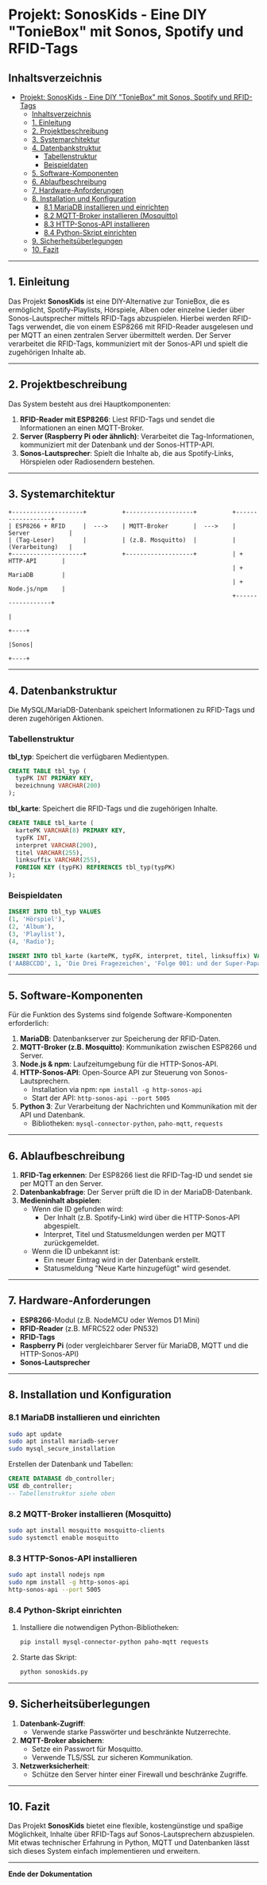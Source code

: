 # Projekt: SonosKids - Eine DIY "TonieBox" mit Sonos, Spotify und RFID-Tags

## Inhaltsverzeichnis
- [Projekt: SonosKids - Eine DIY "TonieBox" mit Sonos, Spotify und RFID-Tags](#projekt-sonoskids---eine-diy-toniebox-mit-sonos-spotify-und-rfid-tags)
  - [Inhaltsverzeichnis](#inhaltsverzeichnis)
  - [1. Einleitung](#1-einleitung)
  - [2. Projektbeschreibung](#2-projektbeschreibung)
  - [3. Systemarchitektur](#3-systemarchitektur)
  - [4. Datenbankstruktur](#4-datenbankstruktur)
    - [Tabellenstruktur](#tabellenstruktur)
    - [Beispieldaten](#beispieldaten)
  - [5. Software-Komponenten](#5-software-komponenten)
  - [6. Ablaufbeschreibung](#6-ablaufbeschreibung)
  - [7. Hardware-Anforderungen](#7-hardware-anforderungen)
  - [8. Installation und Konfiguration](#8-installation-und-konfiguration)
    - [8.1 MariaDB installieren und einrichten](#81-mariadb-installieren-und-einrichten)
    - [8.2 MQTT-Broker installieren (Mosquitto)](#82-mqtt-broker-installieren-mosquitto)
    - [8.3 HTTP-Sonos-API installieren](#83-http-sonos-api-installieren)
    - [8.4 Python-Skript einrichten](#84-python-skript-einrichten)
  - [9. Sicherheitsüberlegungen](#9-sicherheitsüberlegungen)
  - [10. Fazit](#10-fazit)

---

## 1. Einleitung
Das Projekt **SonosKids** ist eine DIY-Alternative zur TonieBox, die es ermöglicht, Spotify-Playlists, Hörspiele, Alben oder einzelne Lieder über Sonos-Lautsprecher mittels RFID-Tags abzuspielen. Hierbei werden RFID-Tags verwendet, die von einem ESP8266 mit RFID-Reader ausgelesen und per MQTT an einen zentralen Server übermittelt werden. Der Server verarbeitet die RFID-Tags, kommuniziert mit der Sonos-API und spielt die zugehörigen Inhalte ab.

---

## 2. Projektbeschreibung
Das System besteht aus drei Hauptkomponenten:
1. **RFID-Reader mit ESP8266**: Liest RFID-Tags und sendet die Informationen an einen MQTT-Broker.
2. **Server (Raspberry Pi oder ähnlich)**: Verarbeitet die Tag-Informationen, kommuniziert mit der Datenbank und der Sonos-HTTP-API.
3. **Sonos-Lautsprecher**: Spielt die Inhalte ab, die aus Spotify-Links, Hörspielen oder Radiosendern bestehen.

---

## 3. Systemarchitektur
```
+--------------------+          +-------------------+          +------------------+
| ESP8266 + RFID     |  --->    | MQTT-Broker       |  --->    | Server           |
| (Tag-Leser)        |          | (z.B. Mosquitto)  |          | (Verarbeitung)   |
+--------------------+          +-------------------+          | + HTTP-API       |
                                                               | + MariaDB        |
                                                               | + Node.js/npm    |
                                                               +------------------+
                                                                          |
                                                                      +----+
                                                                      |Sonos|
                                                                      +----+
```

---

## 4. Datenbankstruktur
Die MySQL/MariaDB-Datenbank speichert Informationen zu RFID-Tags und deren zugehörigen Aktionen.

### Tabellenstruktur
**tbl_typ**: Speichert die verfügbaren Medientypen.
```sql
CREATE TABLE tbl_typ (
  typPK INT PRIMARY KEY,
  bezeichnung VARCHAR(200)
);
```

**tbl_karte**: Speichert die RFID-Tags und die zugehörigen Inhalte.
```sql
CREATE TABLE tbl_karte (
  kartePK VARCHAR(8) PRIMARY KEY,
  typFK INT,
  interpret VARCHAR(200),
  titel VARCHAR(255),
  linksuffix VARCHAR(255),
  FOREIGN KEY (typFK) REFERENCES tbl_typ(typPK)
);
```

### Beispieldaten
```sql
INSERT INTO tbl_typ VALUES
(1, 'Hörspiel'),
(2, 'Album'),
(3, 'Playlist'),
(4, 'Radio');

INSERT INTO tbl_karte (kartePK, typFK, interpret, titel, linksuffix) VALUES
('AABBCCDD', 1, 'Die Drei Fragezeichen', 'Folge 001: und der Super-Papagei', 'spotify/now/spotify:track:4N9tvSjWfZXx3eHKblYEWQ');
```

---

## 5. Software-Komponenten
Für die Funktion des Systems sind folgende Software-Komponenten erforderlich:

1. **MariaDB**: Datenbankserver zur Speicherung der RFID-Daten.
2. **MQTT-Broker (z.B. Mosquitto)**: Kommunikation zwischen ESP8266 und Server.
3. **Node.js & npm**: Laufzeitumgebung für die HTTP-Sonos-API.
4. **HTTP-Sonos-API**: Open-Source API zur Steuerung von Sonos-Lautsprechern.
   - Installation via npm: `npm install -g http-sonos-api`
   - Start der API: `http-sonos-api --port 5005`
5. **Python 3**: Zur Verarbeitung der Nachrichten und Kommunikation mit der API und Datenbank.
   - Bibliotheken: `mysql-connector-python`, `paho-mqtt`, `requests`

---

## 6. Ablaufbeschreibung
1. **RFID-Tag erkennen**: Der ESP8266 liest die RFID-Tag-ID und sendet sie per MQTT an den Server.
2. **Datenbankabfrage**: Der Server prüft die ID in der MariaDB-Datenbank.
3. **Medieninhalt abspielen**:
   - Wenn die ID gefunden wird:
     - Der Inhalt (z.B. Spotify-Link) wird über die HTTP-Sonos-API abgespielt.
     - Interpret, Titel und Statusmeldungen werden per MQTT zurückgemeldet.
   - Wenn die ID unbekannt ist:
     - Ein neuer Eintrag wird in der Datenbank erstellt.
     - Statusmeldung "Neue Karte hinzugefügt" wird gesendet.

---

## 7. Hardware-Anforderungen
- **ESP8266**-Modul (z.B. NodeMCU oder Wemos D1 Mini)
- **RFID-Reader** (z.B. MFRC522 oder PN532)
- **RFID-Tags**
- **Raspberry Pi** (oder vergleichbarer Server für MariaDB, MQTT und die HTTP-Sonos-API)
- **Sonos-Lautsprecher**

---

## 8. Installation und Konfiguration

### 8.1 MariaDB installieren und einrichten
```bash
sudo apt update
sudo apt install mariadb-server
sudo mysql_secure_installation
```
Erstellen der Datenbank und Tabellen:
```sql
CREATE DATABASE db_controller;
USE db_controller;
-- Tabellenstruktur siehe oben
```

### 8.2 MQTT-Broker installieren (Mosquitto)
```bash
sudo apt install mosquitto mosquitto-clients
sudo systemctl enable mosquitto
```

### 8.3 HTTP-Sonos-API installieren
```bash
sudo apt install nodejs npm
sudo npm install -g http-sonos-api
http-sonos-api --port 5005
```

### 8.4 Python-Skript einrichten
1. Installiere die notwendigen Python-Bibliotheken:
   ```bash
   pip install mysql-connector-python paho-mqtt requests
   ```
2. Starte das Skript:
   ```bash
   python sonoskids.py
   ```

---

## 9. Sicherheitsüberlegungen
1. **Datenbank-Zugriff**:
   - Verwende starke Passwörter und beschränkte Nutzerrechte.
2. **MQTT-Broker absichern**:
   - Setze ein Passwort für Mosquitto.
   - Verwende TLS/SSL zur sicheren Kommunikation.
3. **Netzwerksicherheit**:
   - Schütze den Server hinter einer Firewall und beschränke Zugriffe.

---

## 10. Fazit
Das Projekt **SonosKids** bietet eine flexible, kostengünstige und spaßige Möglichkeit, Inhalte über RFID-Tags auf Sonos-Lautsprechern abzuspielen. Mit etwas technischer Erfahrung in Python, MQTT und Datenbanken lässt sich dieses System einfach implementieren und erweitern.

---

**Ende der Dokumentation**
